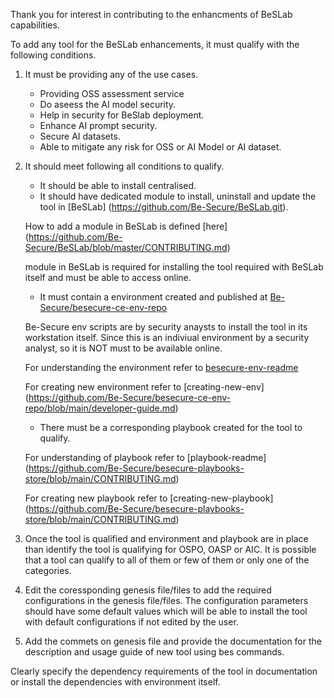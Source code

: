 Thank you for interest in contributing to the enhancments of BeSLab capabilities.

To add any tool for the BeSLab enhancements, it must qualify with the following conditions.

1. It must be providing any of the use cases.
    - Providing OSS assessment service
    - Do aseess the AI model security.
    - Help in security for BeSlab deployment.
    - Enhance AI prompt security.
    - Secure AI datasets.
    - Able to mitigate any risk for OSS or AI Model or AI dataset.

2. It should meet following all conditions to qualify.
    - It should be able to install centralised.
    - It should have dedicated module to install, uninstall and update the tool in [BeSLab] (https://github.com/Be-Secure/BeSLab.git).

    How to add a module in BeSLab is defined [here] (https://github.com/Be-Secure/BeSLab/blob/master/CONTRIBUTING.md)
    
    module in BeSLab is required for installing the tool required with BeSLab itself and must be able to access online.

    - It must contain a environment created and published at [Be-Secure/besecure-ce-env-repo](https://github.com/Be-Secure/besecure-ce-env-repo)

    Be-Secure env scripts are by security anaysts to install the tool in its workstation itself. Since this is an indiviual environment by a security analyst, so it is NOT must to be available online.

    For understanding the environment refer to [besecure-env-readme](https://github.com/Be-Secure/besecure-ce-env-repo/blob/main/README.md)
    
    For creating new environment refer to [creating-new-env] (https://github.com/Be-Secure/besecure-ce-env-repo/blob/main/developer-guide.md)

    - There must be a corresponding playbook created for the tool to qualify.

    For understanding of playbook refer to [playbook-readme] (https://github.com/Be-Secure/besecure-playbooks-store/blob/main/CONTRIBUTING.md)

     For creating new playbook refer to [creating-new-playbook] (https://github.com/Be-Secure/besecure-playbooks-store/blob/main/CONTRIBUTING.md)

3. Once the tool is qualified and environment and playbook are in place than identify the tool is qualifying for OSPO, OASP or AIC. It is possible that a tool can qualify to all of them or few of them or only one of the categories.

4. Edit the coressponding genesis file/files to add the required configurations in the genesis file/files. The configuration parameters should have some default values which will be able to install the tool with default configurations if not edited by the user.

5. Add the commets on genesis file and provide the documentation for the description and usage guide of new tool using bes commands.

Clearly specify the dependency requirements of the tool in documentation or install the dependencies with environment itself.